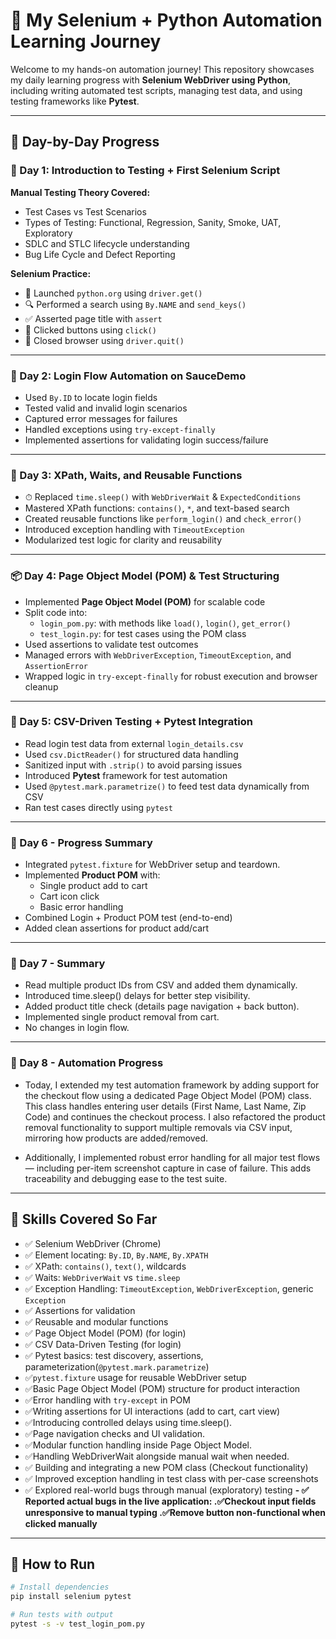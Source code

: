 # 🧪 My Selenium + Python Automation Learning Journey

Welcome to my hands-on automation journey! This repository showcases my daily learning progress with **Selenium WebDriver using Python**, including writing automated test scripts, managing test data, and using testing frameworks like **Pytest**.

---

## 📅 Day-by-Day Progress

### 📘 Day 1: Introduction to Testing + First Selenium Script

**Manual Testing Theory Covered:**
- Test Cases vs Test Scenarios
- Types of Testing: Functional, Regression, Sanity, Smoke, UAT, Exploratory
- SDLC and STLC lifecycle understanding
- Bug Life Cycle and Defect Reporting

**Selenium Practice:**
- 🔗 Launched `python.org` using `driver.get()`
- 🔍 Performed a search using `By.NAME` and `send_keys()`
- ✅ Asserted page title with `assert`
- 🔁 Clicked buttons using `click()`
- 🦹 Closed browser using `driver.quit()`

---

### 🔐 Day 2: Login Flow Automation on SauceDemo

- Used `By.ID` to locate login fields
- Tested valid and invalid login scenarios
- Captured error messages for failures
- Handled exceptions using `try-except-finally`
- Implemented assertions for validating login success/failure

---

### 🧭 Day 3: XPath, Waits, and Reusable Functions

- ⏱ Replaced `time.sleep()` with `WebDriverWait` & `ExpectedConditions`
- Mastered XPath functions: `contains()`, `*`, and text-based search
- Created reusable functions like `perform_login()` and `check_error()`
- Introduced exception handling with `TimeoutException`
- Modularized test logic for clarity and reusability

---

### 📦 Day 4: Page Object Model (POM) & Test Structuring

- Implemented **Page Object Model (POM)** for scalable code
- Split code into:
  - `login_pom.py`: with methods like `load()`, `login()`, `get_error()`
  - `test_login.py`: for test cases using the POM class
- Used assertions to validate test outcomes
- Managed errors with `WebDriverException`, `TimeoutException`, and `AssertionError`
- Wrapped logic in `try-except-finally` for robust execution and browser cleanup

---

### 📂 Day 5: CSV-Driven Testing + Pytest Integration

- Read login test data from external `login_details.csv`
- Used `csv.DictReader()` for structured data handling
- Sanitized input with `.strip()` to avoid parsing issues
- Introduced **Pytest** framework for test automation
- Used `@pytest.mark.parametrize()` to feed test data dynamically from CSV
- Ran test cases directly using `pytest`

---
### 📂 Day 6 - Progress Summary

- Integrated `pytest.fixture` for WebDriver setup and teardown.
- Implemented **Product POM** with:
  - Single product add to cart 
  - Cart icon click
  - Basic error handling
- Combined Login + Product POM test (end-to-end)
- Added clean assertions for product add/cart
---
### 📅 Day 7 - Summary
- Read multiple product IDs from CSV and added them dynamically.
- Introduced time.sleep() delays for better step visibility.
- Added product title check (details page navigation + back button).
- Implemented single product removal from cart.
- No changes in login flow.
---
### 📅 Day 8 - Automation Progress
- Today, I extended my test automation framework by adding support for the checkout flow using a dedicated Page Object Model (POM) class. This class handles entering user details (First Name, Last Name, Zip Code) and continues the checkout process. I also refactored the product removal functionality to support multiple removals via CSV input, mirroring how products are added/removed.

- Additionally, I implemented robust error handling for all major test flows — including per-item screenshot capture in case of failure. This adds traceability and debugging ease to the test suite.
---
## 🧠 Skills Covered So Far

- ✅ Selenium WebDriver (Chrome)
- ✅ Element locating: `By.ID`, `By.NAME`, `By.XPATH`
- ✅ XPath: `contains()`, `text()`, wildcards
- ✅ Waits: `WebDriverWait` vs `time.sleep`
- ✅ Exception Handling: `TimeoutException`, `WebDriverException`, generic `Exception`
- ✅ Assertions for validation
- ✅ Reusable and modular functions
- ✅ Page Object Model (POM) (for login)
- ✅ CSV Data-Driven Testing (for login)
- ✅ Pytest basics: test discovery, assertions, parameterization(`@pytest.mark.parametrize`)
- ✅`pytest.fixture` usage for reusable WebDriver setup
- ✅Basic Page Object Model (POM) structure for product interaction
- ✅Error handling with `try-except` in POM
- ✅Writing assertions for UI interactions (add to cart, cart view)
- ✅Introducing controlled delays using time.sleep().
- ✅Page navigation checks and UI validation.
- ✅Modular function handling inside Page Object Model.
- ✅Handling WebDriverWait alongside manual wait when needed.
- ✅ Building and integrating a new POM class (Checkout functionality)
- ✅ Improved exception handling in test class with per-case screenshots
- ✅ Explored real-world bugs through manual (exploratory) testing 
__- ✅ Reported actual bugs in the live application:
    .✅Checkout input fields unresponsive to manual typing
    .✅Remove button non-functional when clicked manually__ 
---

## 🚀 How to Run

```bash
# Install dependencies
pip install selenium pytest

# Run tests with output
pytest -s -v test_login_pom.py
